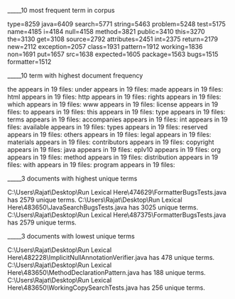 _____10 most frequent term in corpus

type=8259
java=6409
search=5771
string=5463
problem=5248
test=5175
name=4185
i=4184
null=4158
method=3821
public=3410
this=3270
the=3130
get=3108
source=2792
attributes=2451
int=2375
return=2179
new=2112
exception=2057
class=1931
pattern=1912
working=1836
non=1691
put=1657
src=1638
expected=1605
package=1563
bugs=1515
formatter=1512
 
_____10 term with highest document frequency


the appears in 19 files:
under appears in 19 files:
made appears in 19 files:
html appears in 19 files:
http appears in 19 files:
rights appears in 19 files:
which appears in 19 files:
www appears in 19 files:
license appears in 19 files:
to appears in 19 files:
this appears in 19 files:
type appears in 19 files:
terms appears in 19 files:
accompanies appears in 19 files:
int appears in 19 files:
available appears in 19 files:
types appears in 19 files:
reserved appears in 19 files:
others appears in 19 files:
legal appears in 19 files:
materials appears in 19 files:
contributors appears in 19 files:
copyright appears in 19 files:
java appears in 19 files:
eplv10 appears in 19 files:
org appears in 19 files:
method appears in 19 files:
distribution appears in 19 files:
with appears in 19 files:
program appears in 19 files:
 
_____3 documents with highest unique terms


C:\Users\Rajat\Desktop\Run Lexical Here\474629\FormatterBugsTests.java has 2579 unique terms.
C:\Users\Rajat\Desktop\Run Lexical Here\483650\JavaSearchBugsTests.java has 3025 unique terms.
C:\Users\Rajat\Desktop\Run Lexical Here\487375\FormatterBugsTests.java has 2579 unique terms.
 
_____3 documents with lowest unique terms


C:\Users\Rajat\Desktop\Run Lexical Here\482228\ImplicitNullAnnotationVerifier.java has 478 unique terms.
C:\Users\Rajat\Desktop\Run Lexical Here\483650\MethodDeclarationPattern.java has 188 unique terms.
C:\Users\Rajat\Desktop\Run Lexical Here\483650\WorkingCopySearchTests.java has 256 unique terms.
